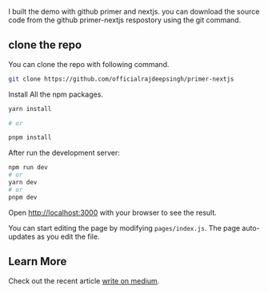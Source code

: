 I built the demo with github primer and nextjs. you can download the source code from the github primer-nextjs respostory using the git command.


## clone the repo
You can clone the repo with following command.
```bash
git clone https://github.com/officialrajdeepsingh/primer-nextjs

```

Install  All the npm packages.
```bash
yarn install

# or

pnpm install
```

After run the development server:

```bash
npm run dev
# or
yarn dev
# or
pnpm dev
```

Open [http://localhost:3000](http://localhost:3000) with your browser to see the result.

You can start editing the page by modifying `pages/index.js`. The page auto-updates as you edit the file.


## Learn More
Check out the recent article [write on medium](https://medium.com/nextjs/what-is-the-github-react-primer-and-how-to-use-it-with-nextjs-b685f4dc291c).
